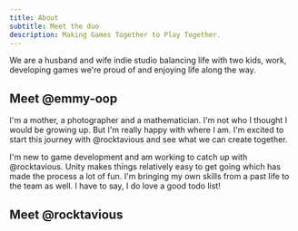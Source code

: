 ```yaml
---
title: About
subtitle: Meet the duo
description: Making Games Together to Play Together.
---
```


We are a husband and wife indie studio balancing life with two kids, work, developing games we're proud of and enjoying life along the way.

## Meet @emmy-oop

I'm a mother, a photographer and a mathematician.  I'm not who I thought I would be growing up.  But I'm really happy with where I am.  I'm excited to start this journey with @rocktavious and see what we can create together.  

I'm new to game development and am working to catch up with @rocktavious.  Unity makes things relatively easy to get going which has made the process a lot of fun.  I'm bringing my own skills from a past life to the team as well.  I have to say, I do love a good todo list!

## Meet @rocktavious

